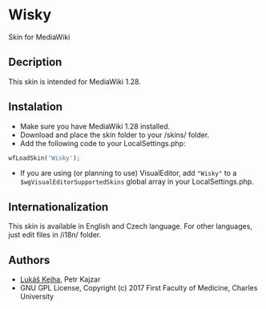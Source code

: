 # Wisky
Skin for MediaWiki

## Decription
This skin is intended for MediaWiki 1.28.

## Instalation
* Make sure you have MediaWiki 1.28 installed.
* Download and place the skin folder to your /skins/ folder.
* Add the following code to your LocalSettings.php:

```php
wfLoadSkin('Wisky');
```
* If you are using (or planning to use) VisualEditor, add ```"Wisky"``` to a ```$wgVisualEditorSupportedSkins``` global array in your LocalSettings.php.

## Internationalization
This skin is available in English and Czech language. For other languages, just edit files in /i18n/ folder.

## Authors
* [Lukáš Kejha](http://www.lkgraphics.cz), Petr Kajzar
* GNU GPL License, Copyright (c) 2017 First Faculty of Medicine, Charles University